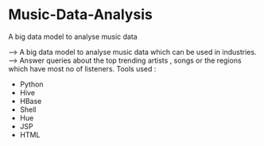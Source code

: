 # Music-Data-Analysis
A big data model to analyse music data

--> A big data model to analyse music data which can be used in industries.
--> Answer queries about the top trending artists , songs or the regions which have most no of listeners.
Tools used : 
* Python
* Hive
* HBase
* Shell
* Hue
* JSP
* HTML
